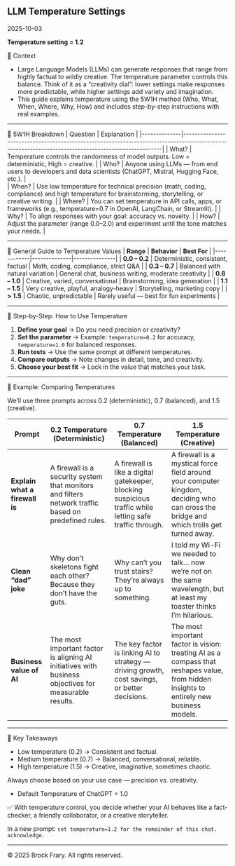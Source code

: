 ## LLM Temperature Settings
2025-10-03

**Temperature setting = 1.2**

📌 Context

- Large Language Models (LLMs) can generate responses that range from highly factual to wildly creative. The temperature parameter controls this balance. Think of it as a “creativity dial”: lower settings make responses more predictable, while higher settings add variety and imagination.
- This guide explains temperature using the 5W1H method (Who, What, When, Where, Why, How) and includes step-by-step instructions with real examples.

---

🔹 5W1H Breakdown
|  Question	   |   Explanation                                                                                                                                      |
|--------------|----------------------------------------------------------------------------------------------------------------------------------------------------|
| What?        |  Temperature controls the randomness of model outputs. Low = deterministic, High = creative.                                                       |
| Who?         |  Anyone using LLMs — from end users to developers and data scientists (ChatGPT, Mistral, Hugging Face, etc.).                                      |	
| When?        |  Use low temperature for technical precision (math, coding, compliance) and high temperature for brainstorming, storytelling, or creative writing. |
| Where?       |  You can set temperature in API calls, apps, or frameworks (e.g., temperature=0.7 in OpenAI, LangChain, or Streamlit).                             |
| Why?         |  To align responses with your goal: accuracy vs. novelty.                                                                                          |
| How?         |  Adjust the parameter (range 0.0–2.0) and experiment until the tone matches your needs.                                                            |

---
	
🔹 General Guide to Temperature Values
| **Range** | **Behavior** | **Best For** |
|------------|--------------|---------------|
| **0.0 – 0.2** | Deterministic, consistent, factual | Math, coding, compliance, strict Q&A |
| **0.3 – 0.7** | Balanced with natural variation | General chat, business writing, moderate creativity |
| **0.8 – 1.0** | Creative, varied, conversational | Brainstorming, idea generation |
| **1.1 – 1.5** | Very creative, playful, analogy-heavy | Storytelling, marketing copy |
| **> 1.5** | Chaotic, unpredictable | Rarely useful — best for fun experiments |

---

🔹 Step-by-Step: How to Use Temperature

1. **Define your goal** → Do you need precision or creativity?  
2. **Set the parameter** → Example: `temperature=0.2` for accuracy, `temperature=1.0` for balanced responses.  
3. **Run tests** → Use the same prompt at different temperatures.  
4. **Compare outputs** → Note changes in detail, tone, and creativity.  
5. **Choose your best fit** → Lock in the value that matches your task.  

---

🔹 Example: Comparing Temperatures

We’ll use three prompts across 0.2 (deterministic), 0.7 (balanced), and 1.5 (creative).

| **Prompt** | **0.2 Temperature (Deterministic)** | **0.7 Temperature (Balanced)** | **1.5 Temperature (Creative)** |
|-------------|-------------------------------------|--------------------------------|--------------------------------|
| **Explain what a firewall is** | A firewall is a security system that monitors and filters network traffic based on predefined rules. | A firewall is like a digital gatekeeper, blocking suspicious traffic while letting safe traffic through. | A firewall is a mystical force field around your computer kingdom, deciding who can cross the bridge and which trolls get turned away. |
| **Clean “dad” joke** | Why don’t skeletons fight each other? Because they don’t have the guts. | Why can’t you trust stairs? They’re always up to something. | I told my Wi-Fi we needed to talk… now we’re not on the same wavelength, but at least my toaster thinks I’m hilarious. |
| **Business value of AI** | The most important factor is aligning AI initiatives with business objectives for measurable results. | The key factor is linking AI to strategy — driving growth, cost savings, or better decisions. | The most important factor is vision: treating AI as a compass that reshapes value, from hidden insights to entirely new business models. |

---

🔹 Key Takeaways

- Low temperature (0.2) → Consistent and factual.
- Medium temperature (0.7) → Balanced, conversational, reliable.
- High temperature (1.5) → Creative, imaginative, sometimes chaotic.

Always choose based on your use case — precision vs. creativity.

- Default Temperature of ChatGPT = 1.0

✅ With temperature control, you decide whether your AI behaves like a fact-checker, a friendly collaborator, or a creative storyteller.

In a new prompt:  `set temperature=1.2 for the remainder of this chat. acknowledge.`

---

© 2025 Brock Frary. All rights reserved.
